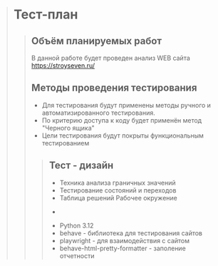 >Тест-план
>=
>>Объём планируемых работ
>>-
>>В данной работе будет проведен
>>анализ WEB сайта <https://stroyseven.ru/>
>>
>>Методы проведения тестирования
>>-
>>* Для тестирования будут применены методы ручного и 
>>автоматизированного тестирования.
>>* По критерию доступа к коду будет применён метод
>>"Черного ящика"
>>* Цели тестирования будут покрыты функциональным 
>>тестированием
>>
>>>Тест - дизайн
>>>-
>>>* Техника анализа граничных значений
>>>* Тестирование состояний и переходов
>>>* Таблица решений
>>>Рабочее окружение
>>>-
>>>* Python 3.12
>>>* behave - библиотека для тестирования сайтов
>>>* playwright - для взаимодействия с сайтом
>>>* behave-html-pretty-formatter - заполение отчетности

